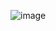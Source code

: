 ![image](https://github.com/melikeisbir/MVCStok/assets/117728803/5158f62b-34bb-4d8e-b606-dfde436aa663)
